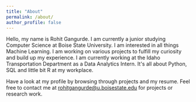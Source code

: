 ```yaml
---
title: "About"
permalink: /about/
author_profile: false
---
```


Hello, my name is Rohit Gangurde. I am currently a junior studying Computer Science at Boise State University.
I am interested in all things Machine Learning. I am working on various projects to  fulfill my curiosity and build up my experience. 
I am currently working at the Idaho Transportation Department as a Data Analytics Intern. It's all about Python, SQL and little bit R at my workplace.

Have a look at my profile by browsing through projects and my resume. Feel free to contact me at rohitgangurde@u.boisestate.edu for projects or research work. 
